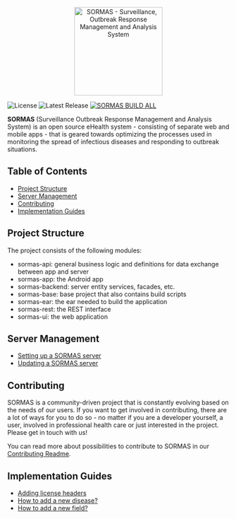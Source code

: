 <p align="center">
  <a href="https://sormas.org/">
    <img
      alt="SORMAS - Surveillance, Outbreak Response Management and Analysis System"
      src="logo.png"
      height="200"
    />
  </a>
</p>

![License](https://img.shields.io/badge/license-GPL%20v3-blue)
![Latest Release](https://img.shields.io/github/v/release/hzi-braunschweig/SORMAS-Project)
[![SORMAS BUILD ALL](https://github.com/Soontao/SORMAS-Project/workflows/SORMAS%20BUILD%20ALL/badge.svg?branch=development)](https://github.com/Soontao/SORMAS-Project/actions?query=workflow:"SORMAS+BUILD+ALL")

**SORMAS** (Surveillance Outbreak Response Management and Analysis System) is an open source eHealth system - consisting of separate web and mobile apps - that is geared towards optimizing the processes used in monitoring the spread of infectious diseases and responding to outbreak situations.



## Table of Contents

* [Project Structure](#project-structure)
* [Server Management](#server-management)
* [Contributing](#contributing)
* [Implementation Guides](#implementation-guides)

## Project Structure
The project consists of the following modules:

- sormas-api: general business logic and definitions for data exchange between app and server
- sormas-app: the Android app
- sormas-backend: server entity services, facades, etc.
- sormas-base: base project that also contains build scripts
- sormas-ear: the ear needed to build the application
- sormas-rest: the REST interface
- sormas-ui: the web application

## Server Management

* [Setting up a SORMAS server](SERVER_SETUP.md)
* [Updating a SORMAS server](SERVER_UPDATE.md)

## Contributing
SORMAS is a community-driven project that is constantly evolving based on the needs of our users. If you want to get involved in contributing, there are a lot of ways for you to do so - no matter if you are a developer yourself, a user, involved in professional health care or just interested in the project. Please get in touch with us!

You can read more about possibilities to contribute to SORMAS in our [Contributing Readme](CONTRIBUTING.md).

## Implementation Guides

* [Adding license headers](ADDING_LICENSE.md)
* [How to add a new disease?](GUIDE_ADD_NEW_DISEASE.md)
* [How to add a new field?](GUIDE_ADD_NEW_FIELD.md)
